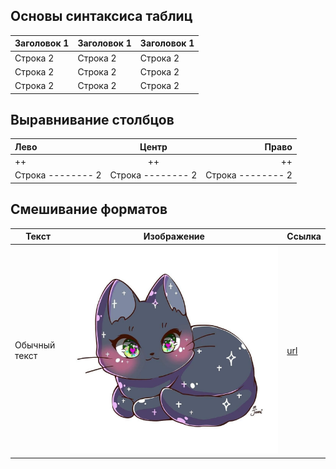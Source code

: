 ## Основы синтаксиса таблиц

| Заголовок 1 | Заголовок 1 | Заголовок 1 |
| ----------- | ----------- | ----------- |
| Строка 2    | Строка 2    | Строка 2    |
| Строка 2    | Строка 2    | Строка 2    |
| Строка 2    | Строка 2    | Строка 2    |

## Выравнивание столбцов

| Лево              |       Центр       |             Право |
| :---------------- | :---------------: | ----------------: |
| ++                |        ++         |                ++ |
| Строка -------- 2 | Строка -------- 2 | Строка -------- 2 |

## Смешивание форматов

| Текст         | Изображение           | Ссылка                    |
| ------------- | --------------------- | ------------------------- |
| Обычный текст | ![лого](./07-cat.jpg) | [url](https://stepik.org) |
